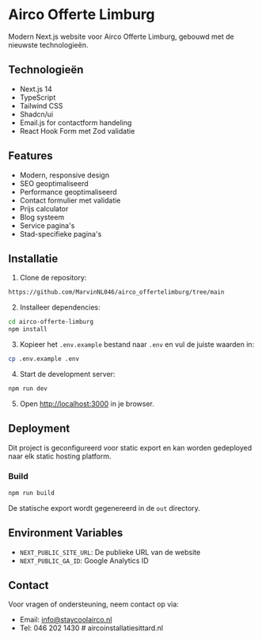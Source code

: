 # Airco Offerte Limburg

Modern Next.js website voor Airco Offerte Limburg, gebouwd met de nieuwste technologieën.

## Technologieën

- Next.js 14
- TypeScript
- Tailwind CSS
- Shadcn/ui
- Email.js for contactform handeling
- React Hook Form met Zod validatie

## Features

- Modern, responsive design
- SEO geoptimaliseerd
- Performance geoptimaliseerd
- Contact formulier met validatie
- Prijs calculator
- Blog systeem
- Service pagina's
- Stad-specifieke pagina's

## Installatie

1. Clone de repository:

```bash
https://github.com/MarvinNL046/airco_offertelimburg/tree/main
```

2. Installeer dependencies:

```bash
cd airco-offerte-limburg
npm install
```

3. Kopieer het `.env.example` bestand naar `.env` en vul de juiste waarden in:

```bash
cp .env.example .env
```

4. Start de development server:

```bash
npm run dev
```

5. Open [http://localhost:3000](http://localhost:3000) in je browser.

## Deployment

Dit project is geconfigureerd voor static export en kan worden gedeployed naar elk static hosting platform.

### Build

```bash
npm run build
```

De statische export wordt gegenereerd in de `out` directory.

## Environment Variables

- `NEXT_PUBLIC_SITE_URL`: De publieke URL van de website
- `NEXT_PUBLIC_GA_ID`: Google Analytics ID


## Contact

Voor vragen of ondersteuning, neem contact op via:

- Email: info@staycoolairco.nl
- Tel: 046 202 1430
#   a i r c o i n s t a l l a t i e s i t t a r d . n l  
 